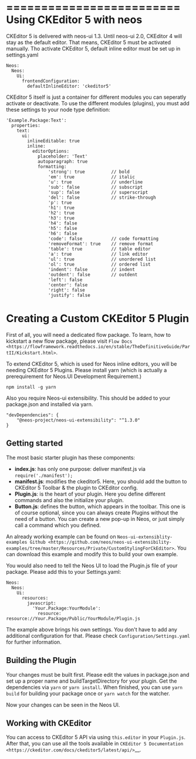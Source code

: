=========================
Using CKEditor 5 with neos
=========================
CKEditor 5 is delivered with neos-ui 1.3. Until neos-ui 2.0,
CKEditor 4 will stay as the default editor. That means, CKEditor 5 must be activated
manually. Tho activate CKEditor 5, default inline editor must be set up
in settings.yaml


    Neos:
      Neos:
        Ui:
          frontendConfiguration:
            defaultInlineEditor: 'ckeditor5'

CKEditor 5 itself is just a container for different modules you can
seperatly activate or deactivate. To use the different modules
(plugins), you must add these settings to your node type definition:


    'Example.Package:Text':
      properties:
        text:
          ui:
            inlineEditable: true
            inline:
              editorOptions:
                placeholder: 'Text'
                autoparagraph: true
                formatting:
                    'strong': true          // bold
                    'em': true              // italic
                    'u': true               // underline
                    'sub': false            // subscript
                    'sup': false            // superscript
                    'del': false            // strike-through
                    'p': true   
                    'h1': true          
                    'h2': true
                    'h3': true
                    'h4': false
                    'h5': false
                    'h6': false
                    'code': false           // code formatting
                    'removeFormat': true    // remove format
                    'table': true           // table editor
                    'a': true               // link editor
                    'ul': true              // unordered list
                    'ol': true              // ordered list
                    'indent': false         // indent
                    'outdent': false        // outdent
                    'left': false           
                    'center': false
                    'right': false
                    'justify': false


Creating a Custom CKEditor 5 Plugin
===================================

First of all, you will need a dedicated flow package. To learn, how to kickstart a new flow package, please
visit `Flow Docs
<https://flowframework.readthedocs.io/en/stable/TheDefinitiveGuide/PartII/Kickstart.html>`.


To extend CKEditor 5, which is used for Neos inline editors, you will be needing CKEditor 5 Plugins.
Please install yarn (which is actually a prerequirement for Neos.UI Development Requirement.)

``npm install -g yarn``


Also you require Neos-ui extensibility. This should be added to your package.json and installed via yarn.




    "devDependencies": {
        "@neos-project/neos-ui-extensibility": "^1.3.0"
    }


Getting started
---------------

The most basic starter plugin has these components:

-  **index.js**: has only one purpose: deliver manifest.js via
   ``require('./manifest');``
-  **manifest.js**: modifies the ckeditor5. Here, you should add the
   button to CKEditor 5 Toolbar & the plugin to CKEditor config.
-  **Plugin.js**: is the heart of your plugin. Here you define different
   commands and also the initialize your plugin.
-  **Button.js**: defines the button, which appears in the toolbar. This one is of course optional,
   since you can always create Plugins without the need of a button.
   You can create a new pop-up in Neos, or just simply call a command which you defined.

An already working example can be found on `Neos-ui-extensiblity-examples Github
<https://github.com/neos/neos-ui-extensibility-examples/tree/master/Resources/Private/CustomStylingForCkEditor>`.
You can download this example and modify this to build your own example.


You would also need to tell the Neos UI to load the Plugin.js file of your package. Please add this to your Settings.yaml:


    Neos:
      Neos:
        Ui:
          resources:
            javascript:
              'Your.Package:YourModule':
                resource: resource://Your.Package/Public/YourModule/Plugin.js

The example above brings his own settings. You don't have to add any
additional configuration for that. Please check
``Configuration/Settings.yaml`` for further information.

Building the Plugin
-------------------

Your changes must be built first. Please edit the values in package.json
and set up a proper name and buildTargetDirectory for your plugin. Get
the dependencies via ``yarn`` or ``yarn install``. When finished, you
can use ``yarn build`` for building your package once or
``yarn watch`` for the watcher.

Now your changes can be seen in the Neos UI.

Working with CKEditor
---------------------
You can access to CKEditor 5 API via using ``this.editor`` in your ``Plugin.js``. After that, you can use all the tools available in
`CKEditor 5 Documentation
<https://ckeditor.com/docs/ckeditor5/latest/api/>`__.

